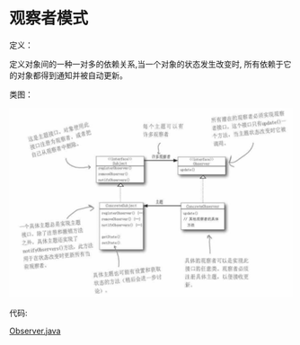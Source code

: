# 观察者模式

定义：

定义对象间的一种一对多的依赖关系,当一个对象的状态发生改变时, 所有依赖于它的对象都得到通知并被自动更新。

类图：

![](屏幕快照_2019-01-13_13.29.35.png)

代码:

[Observer.java](./code/src/Observer.java)

